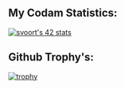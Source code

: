 ## My Codam Statistics:

[![svoort's 42 stats](https://badge42.vercel.app/api/v2/cl5b35tsu001109mkpy0rtxvb/stats?cursusId=21&coalitionId=33)](https://github.com/JaeSeoKim/badge42)

## Github Trophy's:

[![trophy](https://github-profile-trophy.vercel.app/?username=chimpansiets)](https://github.com/ryo-ma/github-profile-trophy)
